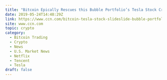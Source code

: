 ```yaml
---
title: "Bitcoin Epically Rescues this Bubble Portfolio’s Tesla Stock Crash"
date: 2019-05-24T14:48:29Z
link: https://www.ccn.com/bitcoin-tesla-stock-slideslide-bubble-portfolio?utm_medium=RSS&utm_source=hune
site: www.ccn.com
topic: crypto
category:
  - Bitcoin Trading
  - Crypto
  - News
  - U.S. Market News
  - Netflix
  - Tencent
  - Tesla
draft: false
---
```

